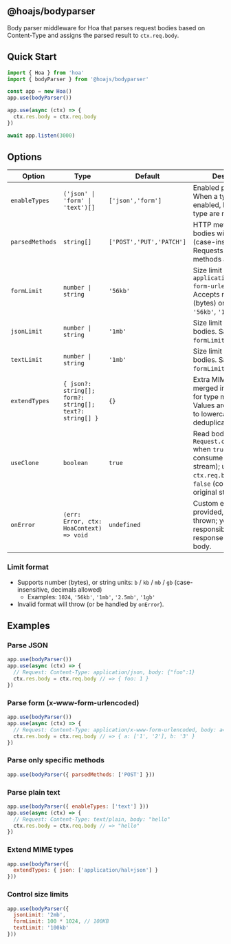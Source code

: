 ## @hoajs/bodyparser

Body parser middleware for Hoa that parses request bodies based on Content-Type and assigns the parsed result to `ctx.req.body`.

## Quick Start

```js
import { Hoa } from 'hoa'
import { bodyParser } from '@hoajs/bodyparser'

const app = new Hoa()
app.use(bodyParser())

app.use(async (ctx) => {
  ctx.res.body = ctx.req.body
})

await app.listen(3000)
```

## Options

| Option | Type | Default | Description |
| --- | --- | --- | --- |
| `enableTypes` | `('json' \| 'form' \| 'text')[]` | `['json','form']` | Enabled parse targets. When a type is not enabled, bodies of that type are not parsed. |
| `parsedMethods` | `string[]` | `['POST','PUT','PATCH']` | HTTP methods whose bodies will be parsed (case-insensitive). Requests with other methods are skipped. |
| `formLimit` | `number \| string` | `'56kb'` | Size limit for `application/x-www-form-urlencoded`. Accepts numbers (bytes) or strings like `'56kb'`, `'1mb'`. |
| `jsonLimit` | `number \| string` | `'1mb'` | Size limit for JSON bodies. Same format as `formLimit`. |
| `textLimit` | `number \| string` | `'1mb'` | Size limit for `text/plain` bodies. Same format as `formLimit`. |
| `extendTypes` | `{ json?: string[]; form?: string[]; text?: string[] }` | `{}` | Extra MIME types merged into built-ins for type matching. Values are normalized to lowercase and deduplicated. |
| `useClone` | `boolean` | `true` | Read body via `Request.clone().blob()` when `true` (does not consume original stream); use `ctx.req.blob()` when `false` (consumes original stream). |
| `onError` | `(err: Error, ctx: HoaContext) => void` | `undefined` | Custom error handler. If provided, errors are not thrown; you are responsible for setting response status and body. |

### Limit format
- Supports number (bytes), or string units: `b` / `kb` / `mb` / `gb` (case-insensitive, decimals allowed)
  - Examples: `1024`, `'56kb'`, `'1mb'`, `'2.5mb'`, `'1gb'`
- Invalid format will throw (or be handled by `onError`).

## Examples

### Parse JSON
```js
app.use(bodyParser())
app.use(async (ctx) => {
  // Request: Content-Type: application/json, body: {"foo":1}
  ctx.res.body = ctx.req.body // => { foo: 1 }
})
```

### Parse form (x-www-form-urlencoded)
```js
app.use(bodyParser())
app.use(async (ctx) => {
  // Request: Content-Type: application/x-www-form-urlencoded, body: a=1&a=2&b=3
  ctx.res.body = ctx.req.body // => { a: ['1', '2'], b: '3' }
})
```

### Parse only specific methods
```js
app.use(bodyParser({ parsedMethods: ['POST'] }))
```

### Parse plain text
```js
app.use(bodyParser({ enableTypes: ['text'] }))
app.use(async (ctx) => {
  // Request: Content-Type: text/plain, body: "hello"
  ctx.res.body = ctx.req.body // => "hello"
})
```

### Extend MIME types
```js
app.use(bodyParser({
  extendTypes: { json: ['application/hal+json'] }
}))
```

### Control size limits
```js
app.use(bodyParser({
  jsonLimit: '2mb',
  formLimit: 100 * 1024, // 100KB
  textLimit: '100kb'
}))
```
